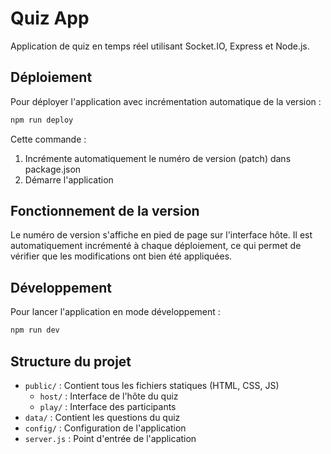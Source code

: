 # Quiz App

Application de quiz en temps réel utilisant Socket.IO, Express et Node.js.

## Déploiement

Pour déployer l'application avec incrémentation automatique de la version :

```bash
npm run deploy
```

Cette commande :
1. Incrémente automatiquement le numéro de version (patch) dans package.json
2. Démarre l'application 

## Fonctionnement de la version

Le numéro de version s'affiche en pied de page sur l'interface hôte. Il est automatiquement incrémenté à chaque déploiement, ce qui permet de vérifier que les modifications ont bien été appliquées.

## Développement

Pour lancer l'application en mode développement :

```bash
npm run dev
```

## Structure du projet

- `public/` : Contient tous les fichiers statiques (HTML, CSS, JS)
  - `host/` : Interface de l'hôte du quiz
  - `play/` : Interface des participants
- `data/` : Contient les questions du quiz
- `config/` : Configuration de l'application 
- `server.js` : Point d'entrée de l'application 